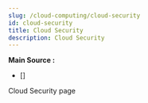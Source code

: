 ```yaml
---
slug: /cloud-computing/cloud-security
id: cloud-security
title: Cloud Security
description: Cloud Security
---
```


**Main Source :**

- [] 

Cloud Security page
